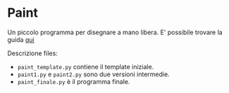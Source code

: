 # Paint
Un piccolo programma per disegnare a mano libera. E' possibile trovare la guida [qui](https://docs.google.com/presentation/d/1hxLSl3zrCG-ZxPnsnvpuQNCT0sGJirrwolAKCGDl454/edit?usp=sharing)

Descrizione files:
- `paint_template.py` contiene il template iniziale.
- `paint1.py` e `paint2.py` sono due versioni intermedie.
- `paint_finale.py` è il programma finale.
